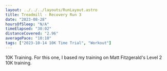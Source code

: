 ```yaml
---
layout: ../../../layouts/RunLayout.astro
title: Treadmill - Recovery Run 3
date: "2023-08-28"
hoursOfSleep: "N/A"
timeElapsed: "30:02"
distanceCovered: "2.96"
averagePace: "10:10"
tags: ["2023-10-14 10K Time Trial", "Workout"]
---
```


10K Training. For this one, I based my training on Matt Fitzgerald's Level 2 10K training.
